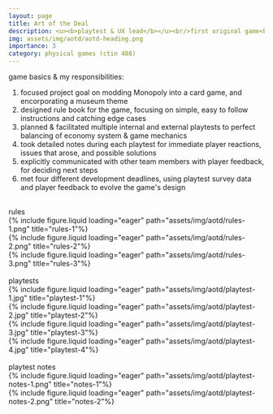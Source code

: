 ```yaml
---
layout: page
title: Art of the Deal
description: <u><b>playtest & UX lead</b></u><br/>first original game<br/> March - May 2024
img: assets/img/aotd/aotd-heading.png
importance: 3
category: physical games (ctin 488)
---
```


game basics & my responsibilities:

1. focused project goal on modding Monopoly into a card game, and encorporating a museum theme
2. designed rule book for the game, focusing on simple, easy to follow instructions and catching edge cases
3. planned & facilitated multiple internal and external playtests to perfect balancing of economy system & game mechanics
4. took detailed notes during each playtest for immediate player reactions, issues that arose, and possible solutions
5. explicitly communicated with other team members with player feedback, for deciding next steps
6. met four different development deadlines, using playtest survey data and player feedback to evolve the game's design

<br/>
<div class="caption">rules</div>
<div class="row">
    <div class="col-sm mt-3 mt-md-0">
        {% include figure.liquid loading="eager" path="assets/img/aotd/rules-1.png" title="rules-1"%}
    </div>
</div>
<div class="row">
    <div class="col-sm mt-3 mt-md-0">
        {% include figure.liquid loading="eager" path="assets/img/aotd/rules-2.png" title="rules-2"%}
    </div>
</div>
<div class="row">
    <div class="col-sm mt-3 mt-md-0">
        {% include figure.liquid loading="eager" path="assets/img/aotd/rules-3.png" title="rules-3"%}
    </div>
</div>
<br/>
<div class="caption">playtests</div>
<div class="row">
    <div class="col-sm mt-3 mt-md-0">
        {% include figure.liquid loading="eager" path="assets/img/aotd/playtest-1.jpg" title="playtest-1"%}
    </div>
     <div class="col-sm mt-3 mt-md-0">
        {% include figure.liquid loading="eager" path="assets/img/aotd/playtest-2.jpg" title="playtest-2"%}
    </div>
</div>
<div class="row">
    <div class="col-sm mt-3 mt-md-0">
        {% include figure.liquid loading="eager" path="assets/img/aotd/playtest-3.jpg" title="playtest-3"%}
    </div>
     <div class="col-sm mt-3 mt-md-0">
        {% include figure.liquid loading="eager" path="assets/img/aotd/playtest-4.jpg" title="playtest-4"%}
    </div>
</div>
<br/>
<div class="caption">playtest notes</div>
<div class="row">
    <div class="col-sm mt-3 mt-md-0">
        {% include figure.liquid loading="eager" path="assets/img/aotd/playtest-notes-1.png" title="notes-1"%}
    </div>
</div>
<div class="row">
     <div class="col-sm mt-3 mt-md-0">
        {% include figure.liquid loading="eager" path="assets/img/aotd/playtest-notes-2.png" title="notes-2"%}
    </div>
</div>

